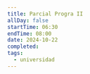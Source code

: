 ```yaml
---
title: Parcial Progra II
allDay: false
startTime: 06:30
endTime: 08:00
date: 2024-10-22
completed: 
tags:
  - universidad
---
```

